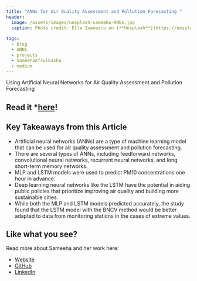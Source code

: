 ```yaml
---
title: "ANNs for Air Quality Assessment and Pollution Forecasting "
header:
  image: /assets/images/unsplash-sameeha-ANNs.jpg
  caption: Photo credit: Ella Ivanescu on [**Unsplash**](https://unsplash.com/photos/JbfhNrpQ_dw)
  
tags: 
  - blog
  - ANNs
  - projects
  - SameehaAfrulbasha
  - medium
---
```


Using Artificial Neural Networks for Air Quality Assessment and Pollution Forecasting

## Read it *[here](https://medium.com/purdue-sigai/anns-for-air-quality-assessment-and-pollution-forecasting-paper-overview-296019720be3)!
    
## Key Takeaways from this Article
  * Artificial neural networks (ANNs) are a type of machine learning model that can be used for air quality assessment and pollution forecasting.
  * There are several types of ANNs, including feedforward networks, convolutional neural networks, recurrent neural networks, and long short-term memory networks.
  * MLP and LSTM models were used to predict PM10 concentrations one hour in advance.
  * Deep learning neural networks like the LSTM have the potential in aiding public policies that prioritize improving air quality and building more sustainable cities.
  * While both the MLP and LSTM models predicted accurately, the study found that the LSTM model with the BNCV method would be better adapted to data from monitoring stations in the cases of extreme values.

## Like what you see? 
  Read more about Sameeha and her work here:
  * [Website](https://sameehaafr.super.site/)    
  * [GitHub](https://github.com/sameehaafr)
  * [LinkedIn](https://www.linkedin.com/in/sameeha-afrulbasha/)
<!-- [^1]: Texture image courtesty of [Lovetextures](http://www.lovetextures.com/) -->